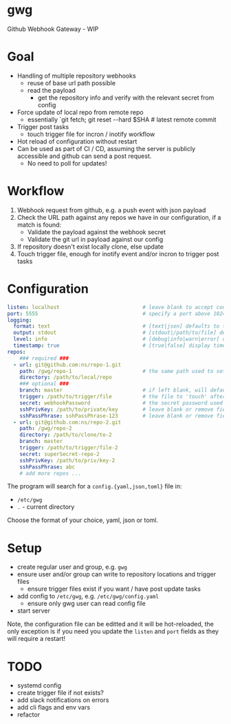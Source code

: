 # gwg
Github Webhook Gateway - WIP

# Goal

- Handling of multiple repository webhooks
    - reuse of base url path possible
    - read the payload
        - get the repository info and verify with the relevant secret from config
- Force update of local repo from remote repo
    - essentially `git fetch; git reset --hard $SHA # latest remote commit
- Trigger post tasks
    - touch trigger file for incron / inotify workflow
- Hot reload of configuration without restart
- Can be used as part of CI / CD, assuming the server is publicly accessible and github can send a post request.
    - No need to poll for updates!


# Workflow

1. Webhook request from github, e.g. a push event with json payload
2. Check the URL path against any repos we have in our configuration, if a match is found:
    - Validate the payload against the webhook secret
    - Validate the git url in payload against our config
3. If repository doesn't exist locally clone, else update
4. Touch trigger file, enough for inotify event and/or incron to trigger post tasks


# Configuration

```yaml
listen: localhost                           # leave blank to accept connections on all interfaces
port: 5555                                  # specify a port above 1024 to run as a non root user
logging:
  format: text                              # [text|json] defaults to text or json if not recognised
  output: stdout                            # [stdout|/path/to/file] defaults to stdout
  level: info                               # [debug|info|warn|error] defaults to info
  timestamp: true                           # [true|false] display timestamp or not, defaults to true
repos:
    ### required ###
  - url: git@github.com:ns/repo-1.git
    path: /gwg/repo-1                       # the same path used to setup the webhook
    directory: /path/to/local/repo
    ### optional ###
    branch: master                          # if left blank, will default to 'master'
    trigger: /path/to/trigger/file          # the file to 'touch' after a successful update
    secret: webhookPassword                 # the secret password used to setup the webhook
    sshPrivKey: /path/to/private/key        # leave blank or remove field if public repository
    sshPassPhrase: sshPassPhrase-123        # leave blank or remove field if no passphrase
  - url: git@github.com:ns/repo-2.git
    path: /gwg/repo-2
    directory: /path/to/clone/to-2
    branch: master
    trigger: /path/to/trigger/file-2
    secret: superSecret-repo-2
    sshPrivKey: /path/to/priv/key-2
    sshPassPhrase: abc
    # add more repos ...
```

The program will search for a `config.{yaml,json,toml}` file in:
- `/etc/gwg`
- `.` - current directory

Choose the format of your choice, yaml, json or toml.

# Setup

- create regular user and group, e.g. `gwg`
- ensure user and/or group can write to repository locations and trigger files
    - ensure trigger files exist if you want / have post update tasks
- add config to `/etc/gwg`, e.g. `/etc/gwg/config.yaml`
    - ensure only gwg user can read config file
- start server

Note, the configuration file can be editted and it will be hot-reloaded, the only exception is if you need you update the `listen` and `port` fields as they will require a restart!

# TODO
- systemd config
- create trigger file if not exists?
- add slack notifications on errors
- add cli flags and env vars
- refactor

